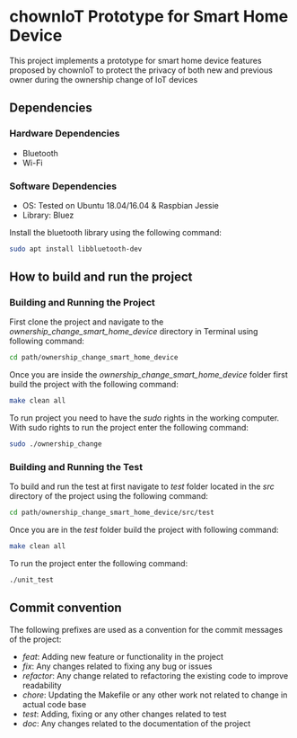# chownIoT Prototype for Smart Home Device 
This project implements a prototype for smart home device features proposed by chownIoT to protect the privacy of both new and previous owner during the ownership change of IoT devices

## Dependencies
### Hardware Dependencies
* Bluetooth
* Wi-Fi

### Software Dependencies
* OS: Tested on Ubuntu 18.04/16.04 & Raspbian Jessie
* Library: Bluez 

Install the bluetooth library using the following command: 
```bash
sudo apt install libbluetooth-dev
```
	
## How to build and run the project
### Building and Running the Project
First clone the project and navigate to the *ownership_change_smart_home_device* directory in Terminal using following command:
```bash
cd path/ownership_change_smart_home_device
```
Once you are inside the *ownership_change_smart_home_device* folder first build the project with the following command:
```bash
make clean all
```
To run project you need to have the *sudo* rights in the working computer. With sudo rights to run the project enter the following command:
```bash
sudo ./ownership_change
```

### Building and Running the Test
To build and run the test at first navigate to *test* folder located in the *src* directory of the project using the following command:
```bash
cd path/ownership_change_smart_home_device/src/test
```
Once you are in the *test* folder build the project with following command:
```bash
make clean all
```
To run the project enter the following command:
```bash
./unit_test
```


## Commit convention 
The following prefixes are used as a convention for the commit messages of the project:
* *feat*: Adding new feature or functionality in the project
* *fix*: Any changes related to fixing any bug or issues
* *refactor*: Any change related to refactoring the existing code to improve readability
* *chore*: Updating the Makefile or any other work not related to change in actual code base
* *test*: Adding, fixing or any other changes related to test
* *doc*: Any changes related to the documentation of the project